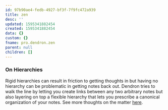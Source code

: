 ```yaml
---
id: 97b90ae4-fedb-4927-bf3f-7f9fc472a939
title: zen
desc: ''
updated: 1595341882454
created: 1595341882454
data: {}
custom: {}
fname: pro.dendron.zen
parent: null
children: []
---
```


### On Hierarchies

Rigid hierarchies can result in friction to getting thoughts in but having no hierarchy can be problematic in getting notes back out. Dendron tries to walk the line by letting you create links between any two arbitrary notes but also layering on top a flexible hierarchy that lets you prescribe a canonical organization of your notes. See more thoughts on the matter [here](https://kevinslin.com/organizing/its_not_you_its_your_knowledge_base/).
